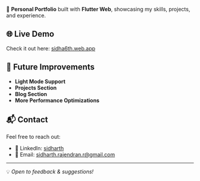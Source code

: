 
🚀 **Personal Portfolio** built with **Flutter Web**, showcasing my skills, projects, and experience.

## 🌐 Live Demo
Check it out here: [sidha6th.web.app](https://sidha6th.web.app/readme)


## 📌 Future Improvements
- **Light Mode Support**
- **Projects Section**
- **Blog Section**
- **More Performance Optimizations**

## 📬 Contact
Feel free to reach out:
- 💼 LinkedIn: [sidharth](https://www.linkedin.com/in/sidharth-r-9889a3219/)
- 📧 Email: sidharth.rajendran.r@gmail.com
---
💡 *Open to feedback & suggestions!*
